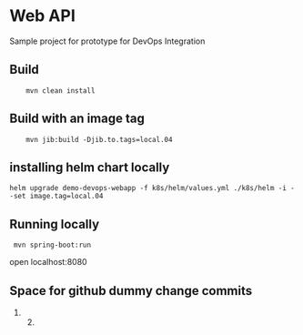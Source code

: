 # Web API

Sample project for prototype for DevOps Integration

## Build

```
    mvn clean install
```

## Build with an image tag

``` 
    mvn jib:build -Djib.to.tags=local.04
```

## installing helm chart locally

```
helm upgrade demo-devops-webapp -f k8s/helm/values.yml ./k8s/helm -i --set image.tag=local.04
```


## Running locally



```
 mvn spring-boot:run
```

open localhost:8080


## Space for github dummy change commits

1. 2.
